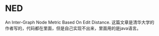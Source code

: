 # NED
An Inter-Graph Node Metric Based On Edit Distance.
这篇文章是清华大学的作者写的，代码都在里面，但是自己实现不出来，里面用的是java语言。
